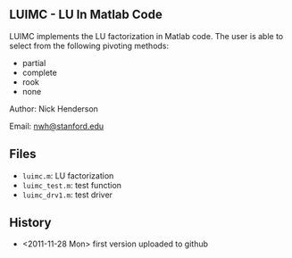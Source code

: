 ## LUIMC - LU In Matlab Code

LUIMC implements the LU factorization in Matlab code.  The user is able to
select from the following pivoting methods:

- partial
- complete
- rook
- none

Author: Nick Henderson

Email: nwh@stanford.edu

## Files

- `luimc.m`: LU factorization
- `luimc_test.m`: test function
- `luimc_drv1.m`: test driver

## History

- <2011-11-28 Mon> first version uploaded to github
